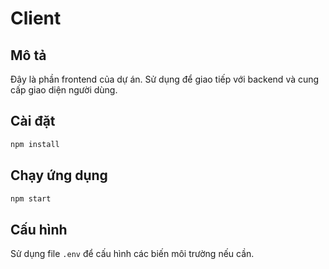 # Client

## Mô tả
Đây là phần frontend của dự án. Sử dụng để giao tiếp với backend và cung cấp giao diện người dùng.

## Cài đặt
```bash
npm install
```

## Chạy ứng dụng
```bash
npm start
```

## Cấu hình
Sử dụng file `.env` để cấu hình các biến môi trường nếu cần.
